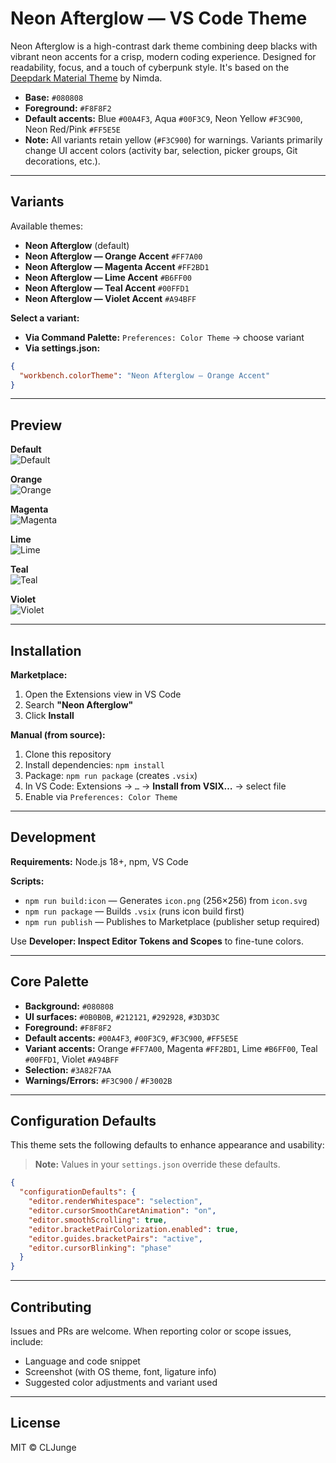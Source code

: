 # Neon Afterglow — VS Code Theme  

Neon Afterglow is a high-contrast dark theme combining deep blacks with vibrant neon accents for a crisp, modern coding experience. Designed for readability, focus, and a touch of cyberpunk style. It's based on the [Deepdark Material Theme](https://marketplace.visualstudio.com/items?itemName=Nimda.deepdark-material) by Nimda.

- **Base:** `#080808`  
- **Foreground:** `#F8F8F2`  
- **Default accents:** Blue `#00A4F3`, Aqua `#00F3C9`, Neon Yellow `#F3C900`, Neon Red/Pink `#FF5E5E`  
- **Note:** All variants retain yellow (`#F3C900`) for warnings. Variants primarily change UI accent colors (activity bar, selection, picker groups, Git decorations, etc.).  

---

## Variants  

Available themes:  
- **Neon Afterglow** (default)  
- **Neon Afterglow — Orange Accent** `#FF7A00`  
- **Neon Afterglow — Magenta Accent** `#FF2BD1`  
- **Neon Afterglow — Lime Accent** `#B6FF00`  
- **Neon Afterglow — Teal Accent** `#00FFD1`  
- **Neon Afterglow — Violet Accent** `#A94BFF`  

**Select a variant:**  
- **Via Command Palette:** `Preferences: Color Theme` → choose variant  
- **Via settings.json:**  
```json
{
  "workbench.colorTheme": "Neon Afterglow — Orange Accent"
}
```  

---

## Preview  

**Default**  
![Default](images/preview-default.png)  

**Orange**  
![Orange](images/preview-orange.png)  

**Magenta**  
![Magenta](images/preview-magenta.png)  

**Lime**  
![Lime](images/preview-lime.png)  

**Teal**  
![Teal](images/preview-teal.png)  

**Violet**  
![Violet](images/preview-violet.png)  

---

## Installation  

**Marketplace:**  
1. Open the Extensions view in VS Code  
2. Search **"Neon Afterglow"**  
3. Click **Install**  

**Manual (from source):**  
1. Clone this repository  
2. Install dependencies: `npm install`  
3. Package: `npm run package` (creates `.vsix`)  
4. In VS Code: Extensions → `…` → **Install from VSIX…** → select file  
5. Enable via `Preferences: Color Theme`  

---

## Development  

**Requirements:** Node.js 18+, npm, VS Code  

**Scripts:**  
- `npm run build:icon` — Generates `icon.png` (256×256) from `icon.svg`  
- `npm run package` — Builds `.vsix` (runs icon build first)  
- `npm run publish` — Publishes to Marketplace (publisher setup required)  

Use **Developer: Inspect Editor Tokens and Scopes** to fine-tune colors.  

---

## Core Palette  

- **Background:** `#080808`  
- **UI surfaces:** `#0B0B0B`, `#212121`, `#292928`, `#3D3D3C`  
- **Foreground:** `#F8F8F2`  
- **Default accents:** `#00A4F3`, `#00F3C9`, `#F3C900`, `#FF5E5E`  
- **Variant accents:** Orange `#FF7A00`, Magenta `#FF2BD1`, Lime `#B6FF00`, Teal `#00FFD1`, Violet `#A94BFF`  
- **Selection:** `#3A82F7AA`  
- **Warnings/Errors:** `#F3C900` / `#F3002B`  

---

## Configuration Defaults  

This theme sets the following defaults to enhance appearance and usability:  

> **Note:** Values in your `settings.json` override these defaults.  

```json
{
  "configurationDefaults": {
    "editor.renderWhitespace": "selection",
    "editor.cursorSmoothCaretAnimation": "on",
    "editor.smoothScrolling": true,
    "editor.bracketPairColorization.enabled": true,
    "editor.guides.bracketPairs": "active",
    "editor.cursorBlinking": "phase"
  }
}
```  

---

## Contributing  

Issues and PRs are welcome. When reporting color or scope issues, include:  
- Language and code snippet  
- Screenshot (with OS theme, font, ligature info)  
- Suggested color adjustments and variant used  

---

## License  

MIT © CLJunge  
